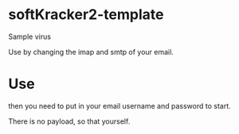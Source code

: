 # softKracker2-template
Sample virus 

Use by changing the imap and smtp of your email. 

# Use
then you need to put in your email username and password to start.

There is no payload, so that yourself.
